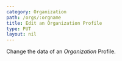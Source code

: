 ```yaml
---
category: Organization
path: /orgs/:orgname
title: Edit an Organization Profile
type: PUT
layout: nil
---
```


Change the data of an *Organization* Profile.